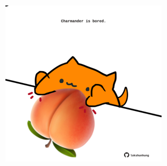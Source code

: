 <!-- built at 12/04/2023, 15:01:05 UTC -->
<p align="center">
  <img width="500" height="500" src="./ReadmeImage.svg">
</p>
